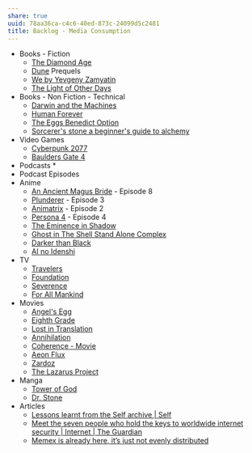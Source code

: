 ```yaml
---
share: true
uuid: 78aa36ca-c4c6-40ed-873c-24099d5c2481
title: Backlog - Media Consumption
---
```

* Books - Fiction
	* [The Diamond Age](/undefined)
	* [Dune](/24229833-9146-4417-9a5a-0c46fa1efb1a) Prequels
	* [We by Yevgeny Zamyatin](/3a268c07-a5e3-4594-b20c-264e50c48d93) 
	* [The Light of Other Days](/cfa80bd3-71c6-4662-b215-bf0340ee2e74)
* Books - Non Fiction - Technical
	* [Darwin and the Machines](/undefined)
	* [Human Forever](/undefined)
	* [The Eggs Benedict Option](/undefined)
	* [Sorcerer's stone a beginner's guide to alchemy](/c08deecb-2c73-43a7-a00b-613321905b86)
* Video Games
	* [Cyberpunk 2077](/undefined)
	* [Baulders Gate 4](/undefined)
* Podcasts
	* 
* Podcast Episodes
* Anime
	* [An Ancient Magus Bride](/d11091a7-4db0-4e12-bed2-d12d61029b25) - Episode 8
	* [Plunderer](/9ecdedda-4937-48b0-9a2d-7e6e2e886354) - Episode 3
	* [Animatrix](/f3f74fe9-6011-48c9-a63e-18b66a278afb) - Episode 2
	* [Persona 4](/63efdc20-f130-43aa-8c41-fdd8a37441dc) - Episode 4
	* [The Eminence in Shadow](/undefined)
	* [Ghost in The Shell Stand Alone Complex](/undefined)
	* [Darker than Black](/undefined)
	* [AI no Idenshi](/undefined)
* TV
	* [Travelers](/cc5b2121-7847-4656-bf80-30fc4203283b)
	* [Foundation](/undefined)
	* [Severence](/undefined)
	* [For All Mankind](/undefined)
* Movies
	* [Angel's Egg](/undefined)
	* [Eighth Grade](/undefined)
	* [Lost in Translation](/undefined)
	* [Annihilation](/undefined)
	* [Coherence - Movie](/undefined)
	* [Aeon Flux](/undefined)
	* [Zardoz](/undefined)
	* [The Lazarus Project](/undefined)
* Manga
	* [Tower of God](/4b8647cf-c6d8-4462-9a7f-2174bc8c744e)
	* [Dr. Stone](/undefined)
* Articles
	* [Lessons learnt from the Self archive | Self](https://blog.selflanguage.org/2016/06/15/lessons-learnt-from-the-self-archive/)
	* [Meet the seven people who hold the keys to worldwide internet security | Internet | The Guardian](https://www.theguardian.com/technology/2014/feb/28/seven-people-keys-worldwide-internet-security-web)
	* [Memex is already here, it’s just not evenly distributed](https://filiph.net/text/memex-is-already-here,-it%27s-just-not-evenly-distributed.html)